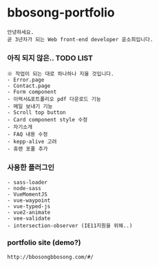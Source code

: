 # bbosong-portfolio


```
안녕하세요.
곧 3년차가 되는 Web front-end developer 윤소희입니다.
```

### 아직 되지 않은.. TODO LIST
```
※ 작업이 되는 대로 하나하나 지울 것입니다.
- Error.page
- Contact.page
- Form component
- 이력서&포트폴리오 pdf 다운로드 기능
- 메일 보내기 기능
- Scroll top button
- Card component style 수정
- 자기소개
- FAQ 내용 수정
- kepp-alive 고려
- 휴랜 포폴 추가
```

### 사용한 플러그인
```
- sass-loader
- node-sass
- VueMomentJS
- vue-waypoint
- vue-typed-js
- vue2-animate
- vee-validate
- intersection-observer (IE11지원을 위해..)
```

### portfolio site (demo?)
```
http://bbosongbbosong.com/#/
```
